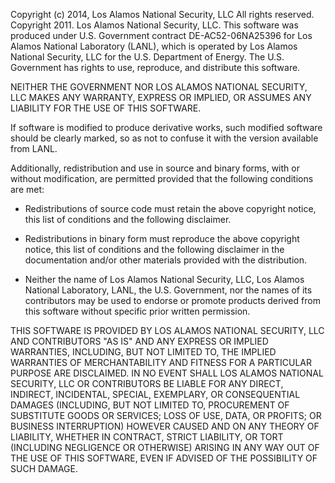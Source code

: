 Copyright (c) 2014, Los Alamos National Security, LLC All rights
reserved.  Copyright 2011. Los Alamos National Security, LLC. This
software was produced under U.S. Government contract DE-AC52-06NA25396
for Los Alamos National Laboratory (LANL), which is operated by Los
Alamos National Security, LLC for the U.S. Department of Energy. The
U.S. Government has rights to use, reproduce, and distribute this
software.

NEITHER THE GOVERNMENT NOR LOS ALAMOS NATIONAL SECURITY, LLC MAKES ANY
WARRANTY, EXPRESS OR IMPLIED, OR ASSUMES ANY LIABILITY FOR THE USE OF
THIS SOFTWARE.

If software is modified to produce derivative works, such modified
software should be clearly marked, so as not to confuse it with the
version available from LANL.

Additionally, redistribution and use in source and binary forms, with
or without modification, are permitted provided that the following
conditions are met:

* Redistributions of source code must retain the above copyright
  notice, this list of conditions and the following disclaimer.

* Redistributions in binary form must reproduce the above copyright
  notice, this list of conditions and the following disclaimer in the
  documentation and/or other materials provided with the distribution.

* Neither the name of Los Alamos National Security, LLC, Los Alamos
  National Laboratory, LANL, the U.S. Government, nor the names of its
  contributors may be used to endorse or promote products derived from
  this software without specific prior written permission.

THIS SOFTWARE IS PROVIDED BY LOS ALAMOS NATIONAL SECURITY, LLC AND
CONTRIBUTORS "AS IS" AND ANY EXPRESS OR IMPLIED WARRANTIES, INCLUDING,
BUT NOT LIMITED TO, THE IMPLIED WARRANTIES OF MERCHANTABILITY AND
FITNESS FOR A PARTICULAR PURPOSE ARE DISCLAIMED. IN NO EVENT SHALL LOS
ALAMOS NATIONAL SECURITY, LLC OR CONTRIBUTORS BE LIABLE FOR ANY
DIRECT, INDIRECT, INCIDENTAL, SPECIAL, EXEMPLARY, OR CONSEQUENTIAL
DAMAGES (INCLUDING, BUT NOT LIMITED TO, PROCUREMENT OF SUBSTITUTE
GOODS OR SERVICES; LOSS OF USE, DATA, OR PROFITS; OR BUSINESS
INTERRUPTION) HOWEVER CAUSED AND ON ANY THEORY OF LIABILITY, WHETHER
IN CONTRACT, STRICT LIABILITY, OR TORT (INCLUDING NEGLIGENCE OR
OTHERWISE) ARISING IN ANY WAY OUT OF THE USE OF THIS SOFTWARE, EVEN IF
ADVISED OF THE POSSIBILITY OF SUCH DAMAGE.
